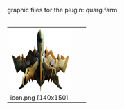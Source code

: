 graphic files for the plugin: quarg.farm<br>
<br>
<table>
	<tr valign="bottom">
		<td><img src="https://raw.githubusercontent.com/zuckung/endless-sky-plugins/refs/heads/main/myplugins/quarg.farm/icon.png" width="140" height="150"><br>
		icon.png [140x150]</td>
		<td></td>
		<td></td>
	</tr>
</table>
